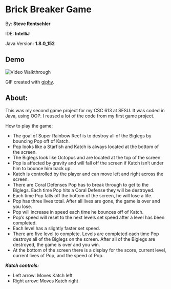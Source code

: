 # Brick Breaker Game

By: **Steve Rentschler**

IDE: **IntelliJ**

Java Version: **1.8.0_152**

## Demo 

<img src='https://media.giphy.com/media/jUzczjUQDShWAcWOX3/giphy.gif' width='' alt='Video Walkthrough' />

GIF created with [giphy](https://giphy.com).

## About:

This was my second game project for my CSC 613 at SFSU. It was coded in Java, using OOP. I reused a lot of the code from my first game project.

How to play the game:

* The goal of Super Rainbow Reef is to destroy all of the Biglegs by bouncing Pop off of Katch.
* Pop looks like a Starfish and Katch is always located at the bottom of the screen.
* The Biglegs look like Octopus and are located at the top of the screen.
* Pop is affected by gravity and will fall off the screen if Katch isn’t under him to bounce him back up.
* Katch is controlled by the player and can move left and right across the screen. 
* There are Coral Defenses Pop has to break through to get to the Biglegs. Each time Pop hits a Coral Defense they will be destroyed. 
* Each time Pop falls off the bottom of the screen, he will lose a life. 
* Pop has three lives total. After all lives are gone, the game is over and you lose.
* Pop will increase in speed each time he bounces off of Katch.
* Pop’s speed will reset to the next levels set speed after a level has been completed.
* Each level has a slightly faster set speed.
* There are five level to complete. Levels are completed each time Pop destroys all of the Biglegs on the screen. After all of the Biglegs are destroyed, the game is over and you win.
* At the bottom of the screen there is a display for the score, current level, current lives of Pop, and the speed of Pop.

***Katch controls:***

- Left arrow: Moves Katch left
- Right arrow: Moves Katch right

